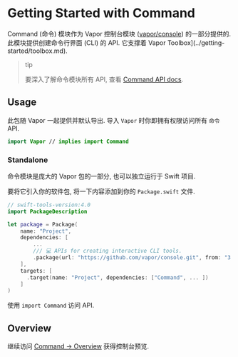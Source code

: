 # Getting Started with Command

Command (命令) 模块作为 Vapor 控制台模块 ([vapor/console](https://github.com/vapor/console)) 的一部分提供的. 此模块提供创建命令行界面 (CLI) 的 API. 它支撑着 Vapor Toolbox](../getting-started/toolbox.md).

>tip
>
>要深入了解命令模块所有 API, 查看 [Command API docs](https://api.vapor.codes/console/latest/Command/index.html).

## Usage

此包随 Vapor 一起提供并默认导出. 导入 `Vapor` 时你即拥有权限访问所有 `命令` API.

```swift
import Vapor // implies import Command
```

### Standalone

命令模块是庞大的 Vapor 包的一部分, 也可以独立运行于 Swift 项目.

要将它引入你的软件包, 将一下内容添加到你的 `Package.swift` 文件.

```swift
// swift-tools-version:4.0
import PackageDescription

let package = Package(
    name: "Project",
    dependencies: [
        ...
        /// 💻 APIs for creating interactive CLI tools.
        .package(url: "https://github.com/vapor/console.git", from: "3.0.0"),
    ],
    targets: [
      .target(name: "Project", dependencies: ["Command", ... ])
    ]
)
```

使用 `import Command` 访问 API.

## Overview

继续访问 [Command → Overview](overview.md) 获得控制台预览.